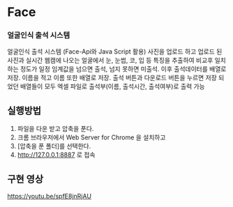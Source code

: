 # Face

### 얼굴인식 출석 시스템


얼굴인식 출석 시스템 (Face-Api와 Java Script 활용) 사진을 업로드 하고 업로드 된 사진과 실시간 웹캠에 나오는 얼굴에서 눈, 눈썹, 코, 입 등 특징을 추출하여 비교후 일치 하는 정도가 일정 임계값을 넘으면 출석, 넘지 못하면 미출석. 이후 출석데이터를 배열로 저장. 이름을 적고 이름 또한 배열로 저장. 출석 버튼과 다운로드 버튼을 누르면 저장 되었던 배열들이 모두 엑셀 파일로 출석부(이름, 출석시간, 출석여부)로 출력 가능


## 실행방법
1. 파일을 다운 받고 압축을 푼다.
2. 크롬 브라우저에서 Web Server for Chrome 을 설치하고
3. [압축을 푼 폴더]를 선택한다.
4. http://127.0.0.1:8887 로 접속


## 구현 영상
https://youtu.be/spfE8jnRjAU
